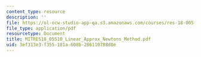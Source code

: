```yaml
---
content_type: resource
description: ''
file: https://ol-ocw-studio-app-qa.s3.amazonaws.com/courses/res-18-005-highlights-of-calculus-spring-2010/3ef313e3f355181a608b286110788d8e_MITRES18_05S10_Linear_Approx_Newtons_Method.pdf
file_type: application/pdf
resourcetype: Document
title: MITRES18_05S10_Linear_Approx_Newtons_Method.pdf
uid: 3ef313e3-f355-181a-608b-286110788d8e
---
```

